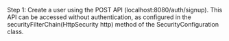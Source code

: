 Step 1: Create a user using the POST API (localhost:8080/auth/signup). This API can be accessed without authentication, as configured in the securityFilterChain(HttpSecurity http) method of the SecurityConfiguration class.
